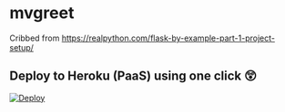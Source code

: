 # mvgreet
Cribbed from https://realpython.com/flask-by-example-part-1-project-setup/

## Deploy to Heroku (PaaS) using one click 😲
[![Deploy](https://www.herokucdn.com/deploy/button.svg)](https://heroku.com/deploy)
